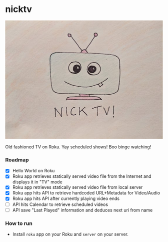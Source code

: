 # nicktv

![Nick TV!](/roku/images/app_icon_fhd.jpg)

Old fashioned TV on Roku. Yay scheduled shows! Boo binge watching!

### Roadmap
- [x] Hello World on Roku
- [x] Roku app retrieves statically served video file from the Internet and displays it in "TV" mode
- [x] Roku app retrieves statically served video file from local server
- [x] Roku app hits API to retrieve hardcoded URL+Metadata for Video/Audio
- [x] Roku app hits API after currently playing video ends
- [ ] API hits Calendar to retrieve scheduled videos
- [ ] API save "Last Played" information and deduces next uri from name

### How to run
- Install `roku` app on your Roku and `server` on your server.
